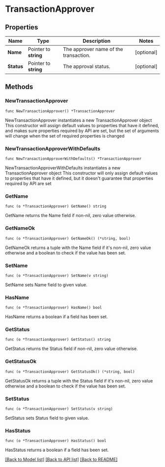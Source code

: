 # TransactionApprover

## Properties

Name | Type | Description | Notes
------------ | ------------- | ------------- | -------------
**Name** | Pointer to **string** | The approver name of the transaction. | [optional] 
**Status** | Pointer to **string** | The approval status. | [optional] 

## Methods

### NewTransactionApprover

`func NewTransactionApprover() *TransactionApprover`

NewTransactionApprover instantiates a new TransactionApprover object
This constructor will assign default values to properties that have it defined,
and makes sure properties required by API are set, but the set of arguments
will change when the set of required properties is changed

### NewTransactionApproverWithDefaults

`func NewTransactionApproverWithDefaults() *TransactionApprover`

NewTransactionApproverWithDefaults instantiates a new TransactionApprover object
This constructor will only assign default values to properties that have it defined,
but it doesn't guarantee that properties required by API are set

### GetName

`func (o *TransactionApprover) GetName() string`

GetName returns the Name field if non-nil, zero value otherwise.

### GetNameOk

`func (o *TransactionApprover) GetNameOk() (*string, bool)`

GetNameOk returns a tuple with the Name field if it's non-nil, zero value otherwise
and a boolean to check if the value has been set.

### SetName

`func (o *TransactionApprover) SetName(v string)`

SetName sets Name field to given value.

### HasName

`func (o *TransactionApprover) HasName() bool`

HasName returns a boolean if a field has been set.

### GetStatus

`func (o *TransactionApprover) GetStatus() string`

GetStatus returns the Status field if non-nil, zero value otherwise.

### GetStatusOk

`func (o *TransactionApprover) GetStatusOk() (*string, bool)`

GetStatusOk returns a tuple with the Status field if it's non-nil, zero value otherwise
and a boolean to check if the value has been set.

### SetStatus

`func (o *TransactionApprover) SetStatus(v string)`

SetStatus sets Status field to given value.

### HasStatus

`func (o *TransactionApprover) HasStatus() bool`

HasStatus returns a boolean if a field has been set.


[[Back to Model list]](../README.md#documentation-for-models) [[Back to API list]](../README.md#documentation-for-api-endpoints) [[Back to README]](../README.md)


